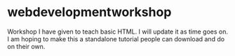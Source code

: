 # webdevelopmentworkshop
Workshop I have given to teach basic HTML. I will update it as time goes on. I am hoping to make this a standalone tutorial people can download and do on their own.
